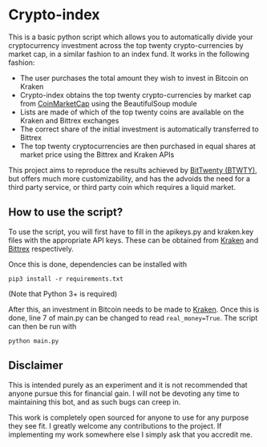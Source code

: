 Crypto-index
================

This is a basic python script which allows you to automatically divide your cryptocurrency investment across the top twenty crypto-currencies by market cap, in a similar fashion to an index fund.
It works in the following fashion:
* The user purchases the total amount they wish to invest in Bitcoin on Kraken
* Crypto-index obtains the top twenty crypto-currencies by market cap from [CoinMarketCap](https://github.com/betfair) using the BeautifulSoup module
* Lists are made of which of the top twenty coins are available on the Kraken and Bittrex exchanges
* The correct share of the initial investment is automatically transferred to Bittrex
* The top twenty cryptocurrencies are then purchased in equal shares at market price using the Bittrex and Kraken APIs

This project aims to reproduce the results achieved by [BitTwenty (BTWTY)](http://www.bittwenty.com/), but offers much more customizability, and has the advoids the need for a third party service, or third party coin which requires a liquid market.

How to use the script?
----------------------

To use the script, you will first have to fill in the apikeys.py and kraken.key files with the appropriate API keys. These can be obtained from
[Kraken](https://www.kraken.com/help/api) and [Bittrex](https://bittrex.com/home/api) respectively.

Once this is done, dependencies can be installed with

`pip3 install -r requirements.txt`

(Note that Python 3+ is required)

After this, an investment in Bitcoin needs to be made to [Kraken](https://www.kraken.com/). Once this is done, line 7 of main.py can be changed to read `real_money=True`.
The script can then be run with 

`python main.py`

Disclaimer
----------
This is intended purely as an experiment and it is not recommended that anyone pursue this for financial gain. I will not be devoting any time to maintaining this bot, and as such bugs can creep in.

This work is completely open sourced for anyone to use for any purpose they see fit. I greatly welcome any contributions to the project. If implementing my work somewhere else I simply ask that you accredit me.
